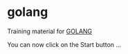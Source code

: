 # golang

Training material for [GOLANG](http://golang.org)


You can now click on the Start button ...




